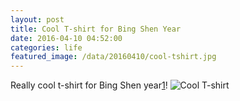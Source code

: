 ```yaml
---
layout: post
title: Cool T-shirt for Bing Shen Year
date: 2016-04-10 04:52:00
categories: life
featured_image: /data/20160410/cool-tshirt.jpg
---
```


Really cool t-shirt for Bing Shen year[1]!
![Cool T-shirt](/blog/data/20160410/cool-tshirt.jpg)

[1]: http://www.teresahwang.com/articles/bing-shen-yang-fire-monkey-year
